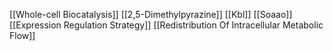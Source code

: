 [[Whole-cell Biocatalysis]]
[[2,5-Dimethylpyrazine]]
[[Kbl]]
[[Soaao]]
[[Expression Regulation Strategy]]
[[Redistribution Of Intracellular Metabolic Flow]]
